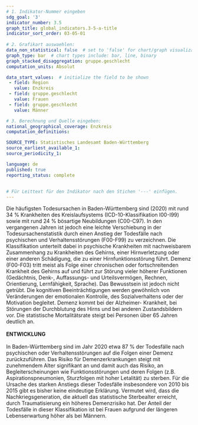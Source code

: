 ```yaml
---
# 1. Indikator-Nummer eingeben 
sdg_goal: '3' 
indicator_number: 3.5
graph_title: global_indicators.3-5-a-title
indicator_sort_order: 03-05-01
 
# 2. Grafikart auswaehlen: 
data_non_statistical: false  # set to 'false' for chart/graph visualization 
graph_type: bar  # chart types include: bar, line, binary 
graph_stacked_disaggregation: gruppe.geschlecht 
computation_units: Absolut 

data_start_values:  # initialize the field to be shown  
 - field: Region 
   value: Enzkreis
 - field: gruppe.geschlecht 
   value: Frauen
 - field: gruppe.geschlecht 
   value: Männer

# 3. Berechnung und Quelle eingeben: 
national_geographical_coverage: Enzkreis
computation_definitions: 

SOURCE_TYPE: Statistisches Landesamt Baden-Württemberg
source_earliest_available_1: 
source_periodicity_1: 

language: de   
published: true 
reporting_status: complete
 
 
# Für Leittext für den Indikator nach den Stichen '---' einfügen. 
---
```

Die häufigsten Todesursachen in Baden-Württemberg sind (2020) mit rund 34 % Krankheiten des Kreislaufsystems (ICD-10-Klassifikation I00-I99) sowie mit rund 24 % bösartige Neubildungen (C00-C97). In den vergangenen Jahren ist jedoch eine leichte Verschiebung in der Todesursachenstatistik durch einen Anstieg der Todesfälle nach psychischen und Verhaltensstörungen (F00-F99) zu verzeichnen. Die Klassifikation unterteilt dabei in psychische Krankheiten mit nachweisbarem Zusammenhang zu Krankheiten des Gehirns, einer Hirnverletzung oder einer anderen Schädigung, die zu einer Hirnfunktionsstörung führt. Demenz (F00-F03) tritt meist als Folge einer chronischen oder fortschreitenden Krankheit des Gehirns auf und führt zur Störung vieler höherer Funktionen (Gedächtnis, Denk-, Auffassungs- und Urteilsvermögen, Rechnen, Orientierung, Lernfähigkeit, Sprache). Das Bewusstsein ist jedoch nicht getrübt. Die kognitiven Beeinträchtigungen werden gewöhnlich von Veränderungen der emotionalen Kontrolle, des Sozialverhaltens oder der Motivation begleitet. Demenz kommt bei der Alzheimer- Krankheit, bei Störungen der Durchblutung des Hirns und bei anderen Zustandsbildern vor. Die statistische Mortalitätsrate steigt bei Personen über 65 Jahren deutlich an. <br>
<br>
**ENTWICKLUNG** <br>
<br>
In Baden-Württemberg sind im Jahr 2020 etwa 87 % der Todesfälle nach psychischen oder Verhaltensstörungen auf die Folgen einer Demenz zurückzuführen. Das Risiko für Demenzerkrankungen steigt mit zunehmendem Alter signifikant an und damit auch das Risiko, an Begleiterscheinungen wie Funktionsstörungen und deren Folgen (z.B. Aspirationspneumonien, Sturzfolgen mit hoher Letalität) zu sterben. Für die Ursache des starken Anstiegs dieser Todesfälle insbesondere von 2010 bis 2015 gibt es bisher keine eindeutige Erklärung. Vermutet wird, dass die Nachkriegsgeneration, die aktuell das statistische Sterbealter erreicht, durch Traumatisierung ein höheres Demenzrisiko hat. Der Anteil der Todesfälle in dieser Klassifikation ist bei Frauen aufgrund der längeren Lebenserwartung höher als bei Männern.
